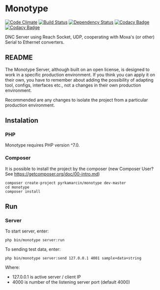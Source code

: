 # Monotype

[![Code Climate](https://codeclimate.com/github/pyrkamarcin/monotype/badges/gpa.svg)](https://codeclimate.com/github/pyrkamarcin/monotype)
[![Build Status](https://travis-ci.org/pyrkamarcin/monotype.svg?branch=master)](https://travis-ci.org/pyrkamarcin/monotype)
[![Dependency Status](https://www.versioneye.com/user/projects/584e631ca83e27003c0e505a/badge.svg?style=flat-square)](https://www.versioneye.com/user/projects/584e631ca83e27003c0e505a)
[![Codacy Badge](https://api.codacy.com/project/badge/Grade/0784fe50aefc4df693615c64c423414a)](https://www.codacy.com/app/pyrkamarcin/monotype?utm_source=github.com&amp;utm_medium=referral&amp;utm_content=pyrkamarcin/monotype&amp;utm_campaign=Badge_Grade)
[![Codacy Badge](https://api.codacy.com/project/badge/Coverage/0784fe50aefc4df693615c64c423414a)](https://www.codacy.com/app/pyrkamarcin/monotype?utm_source=github.com&utm_medium=referral&utm_content=pyrkamarcin/monotype&utm_campaign=Badge_Coverage)

DNC Server using Reach Socket, UDP, cooperating with Moxa's (or other) Serial to Ethernet converters.

## README
The Monotype Server, although built on an open license, is designed to work in a specific production environment.
If you think you can apply it on their own, you have to remember about adding the possibility of adapting tool, configs, interfaces etc., not a changes in their own production environment.

Recommended are any changes to isolate the project from a particular production environment.

## Instalation

### PHP
Monotype requires PHP version ^7.0.

### Composer 
It is possible to install the project by the composer (new Composer User? See https://getcomposer.org/doc/00-intro.md)

```
composer create-project pyrkamarcin/monotype dev-master
cd monotype
composer install
```

## Run

### Server

To start server, enter:

```
php bin/monotype server:run
```

To sending test data, enter:

```
php bin/monotype server:send 127.0.0.1 4001 sample+data+string
```

Where:

- 127.0.0.1 is active server / client IP
- 4000 is number of the listening server port (default 4000)
